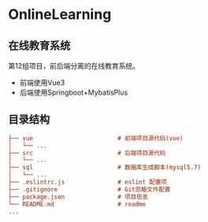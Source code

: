 # OnlineLearning
## 在线教育系统  
第12组项目，前后端分离的在线教育系统。
- 前端使用Vue3
- 后端使用Springboot+MybatisPlus
## 目录结构
```ini
├── vue                        # 前端项目源代码(vue)
│   └── ...       
├── src                        # 后端项目源代码
│   └── ...                
├── sql                        # 数据库生成脚本(mysql5.7)
│   └── ...                
├── .eslintrc.js               # eslint 配置项
├── .gitignore                 # Git忽略文件配置
├── package.json               # 项目信息
└── README.md                  # readme
...
```
